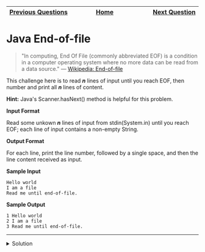 | <img width=1000>[Previous Questions](https://github.com/Kevin-Lago/java-hackerrank-solutions/introduction/java_datatypes)</img> | <img width=1000>[Home](https://github.com/Kevin-Lago/java-hackerrank-solutions)</img> | <img width=1000>[Next Question](https://github.com/Kevin-Lago/java-hackerrank-solutions/tree/main/src/introduction/java_static_initializer_block)</img> |
|:---|:---:|---:|

# Java End-of-file

> "In computing, End Of File (commonly abbreviated EOF) is a condition in a computer operating system where no more data can be read from a data source." — [Wikipedia: End-of-file](https://en.wikipedia.org/wiki/End-of-file)

This challenge here is to read ___n___ lines of input until you reach EOF, then number and print all ___n___ lines of content.

__Hint:__ Java's Scanner.hasNext() method is helpful for this problem.

__Input Format__

Read some unkown ___n___ lines of input from stdin(System.in) until you reach EOF; each line of input contains a non-empty String.

__Output Format__

For each line, print the line number, followed by a single space, and then the line content received as input.

__Sample Input__

```
Hello world
I am a file
Read me until end-of-file.
```

__Sample Output__

```
1 Hello world
2 I am a file
3 Read me until end-of-file.
```

---

<details><summary>Solution</summary>
    
```java
import java.util.Scanner;

public class Solution {

    public static void main(String[] args) {
        Scanner scanner = new Scanner(System.in);
        int line = 0;

        while(scanner.hasNext()) {
            line++;
            System.out.println(line + " " + scanner.nextLine());
        }

        scanner.close();
    }

}
```
</details>
